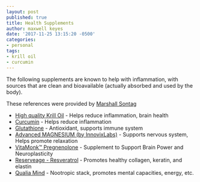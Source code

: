 ```yaml
---
layout: post
published: true
title: Health Supplements
author: maxwell keyes
date: '2017-11-25 13:15:20 -0500'
categories:
- personal
tags:
- krill oil
- curcumin
---
```


The following supplements are known to help with inflammation, with sources
that are clean and bioavailable (actually absorbed and used by the body).

These references were provided by [Marshall Sontag][1]

* [High quality Krill Oil][2] - Helps reduce inflammation, brain health
* [Curcumin][3] - Helps reduce inflammation
* [Glutathione][4] - Antioxidant, supports immune system
* [Advanced MAGNESIUM (by InnovixLabs)][5] - Supports nervous system, Helps
promote relaxation
* [VitaMonk™ Pregnenolone][6] - Supplement to Support Brain Power and Neuroplasticity
* [Reserveage - Resveratrol][7] - Promotes healthy collagen, keratin, and
elastin
* [Qualia Mind][8] - Nootropic stack, promotes mental capacities, energy, etc.

[1]: https://www.linkedin.com/in/marshallsontag
[2]: https://www.amazon.com/Antarctic-Strength-Omega-3s-Astaxanthin-Softgels/dp/B00IP1E3O0
[3]: https://www.amazon.com/Natural-Factors-CurcuminRich-Theracurmin-Vegetarian/dp/B00TJ4OD8S/
[4]: https://www.amazon.com/Healthy-Origins-L-Glutathione-Setria-Capsules/dp/B002EG5152/
[5]: https://www.amazon.com/MAGNESIUM-InnovixLabs-Bioavailable-Bisglycinate-Vegetarian/dp/B00QSR9D9I/
[6]: https://www.amazon.com/gp/product/B01L7L19Q4/
[7]: https://www.amazon.com/Reserveage-Resveratrol-Cellular-Age-Defying-Formula/dp/B002WC8178/
[8]: http://a.co/hnnNAVK
